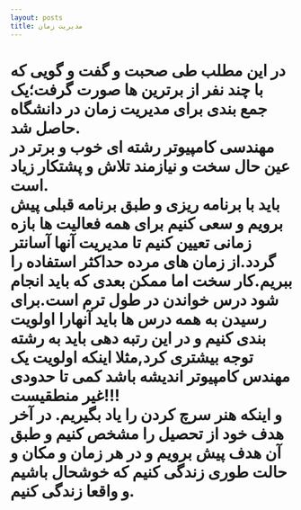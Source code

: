 ```yaml
---
layout: posts
title: مدیریت زمان
---
```


#  در این مطلب طی صحبت و گفت و گویی که با چند نفر از برترین ها صورت گرفت؛یک جمع بندی برای مدیریت زمان در دانشگاه حاصل شد.</br>مهندسی کامپیوتر رشته ای خوب و برتر در عین حال سخت و نیازمند تلاش و پشتکار زیاد است.</br>باید با برنامه ریزی و طبق برنامه قبلی پیش برویم و سعی کنیم برای همه فعالیت ها بازه زمانی تعیین کنیم تا مدیریت آنها آسانتر گردد.از زمان های مرده حداکثر استفاده را ببریم.کار سخت اما ممکن بعدی که باید انجام شود درس خواندن در طول ترم است.برای رسیدن به همه درس ها باید آنهارا اولویت بندی کنیم و در این رتبه دهی باید به رشته توجه بیشتری کرد,مثلا اینکه اولویت یک مهندس کامپیوتر اندیشه باشد کمی تا حدودی غیر منطقیست!!!</br>و اینکه هنر سرچ کردن را یاد بگیریم. در آخر هدف خود از تحصیل را مشخص کنیم و طبق آن هدف پیش برویم و در هر زمان و مکان و حالت طوری زندگی کنیم که خوشحال باشیم و واقعا زندگی کنیم.  


